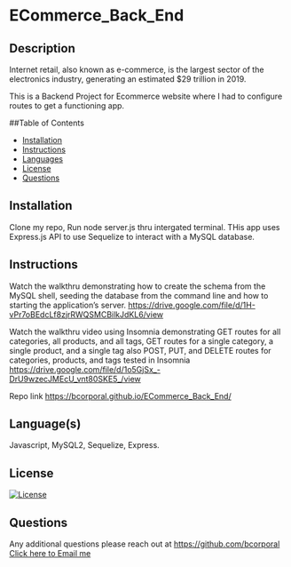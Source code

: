 # ECommerce_Back_End

  
## Description
Internet retail, also known as e-commerce, is the largest sector of the electronics industry, generating an estimated $29 trillion in 2019. 

This is a Backend Project for Ecommerce website where I had to configure routes to get a functioning app. 



  
##Table of Contents
  - [Installation](#installation)
  - [Instructions](#instructions)
  - [Languages](#languages)
  - [License](#license)
  - [Questions](#questions)



## Installation
  Clone my repo, Run node server.js thru intergated terminal.
  THis app uses Express.js API to use Sequelize to interact with a MySQL database.




## Instructions

Watch the walkthru demonstrating how to create the schema from the MySQL shell, seeding the database from the command line and how to starting the application’s server. https://drive.google.com/file/d/1H-vPr7oBEdcLf8zjrRWQSMCBilkJdKL6/view

Watch the walkthru video using Insomnia demonstrating GET routes for all categories, all products, and all tags, GET routes for a single category, a single product, and a single tag also POST, PUT, and DELETE routes for categories, products, and tags tested in Insomnia https://drive.google.com/file/d/1o5GjSx_-DrU9wzecJMEcU_vnt80SKE5_/view

 Repo link  https://bcorporal.github.io/ECommerce_Back_End/

  


## Language(s)


  Javascript, MySQL2, Sequelize, Express.




## License
  [![License](https://img.shields.io/badge/License--blue.svg)](https://opensource.org/licenses/)
   

  


## Questions
  Any additional questions please reach out at https://github.com/bcorporal
  [Click here to Email me](mailto:bcorporal@gmail.com)